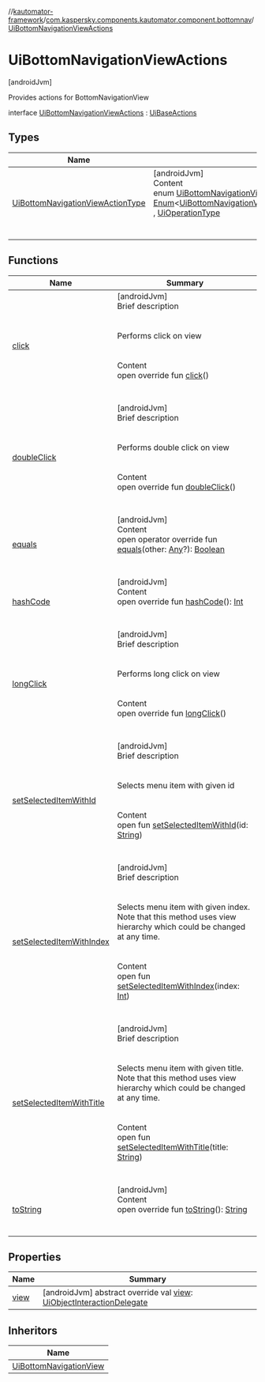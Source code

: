 //[kautomator-framework](../../index.md)/[com.kaspersky.components.kautomator.component.bottomnav](../index.md)/[UiBottomNavigationViewActions](index.md)



# UiBottomNavigationViewActions  
 [androidJvm] 

Provides actions for BottomNavigationView

interface [UiBottomNavigationViewActions](index.md) : [UiBaseActions](../../com.kaspersky.components.kautomator.component.common.actions/-ui-base-actions/index.md)   


## Types  
  
|  Name|  Summary| 
|---|---|
| [UiBottomNavigationViewActionType](-ui-bottom-navigation-view-action-type/index.md)| [androidJvm]  <br>Content  <br>enum [UiBottomNavigationViewActionType](-ui-bottom-navigation-view-action-type/index.md) : [Enum](https://kotlinlang.org/api/latest/jvm/stdlib/kotlin/-enum/index.html)<[UiBottomNavigationViewActions.UiBottomNavigationViewActionType](-ui-bottom-navigation-view-action-type/index.md)> , [UiOperationType](../../com.kaspersky.components.kautomator.intercept.operation/-ui-operation-type/index.md)  <br><br><br>


## Functions  
  
|  Name|  Summary| 
|---|---|
| [click](../../com.kaspersky.components.kautomator.component.common.actions/-ui-base-actions/click.md)| [androidJvm]  <br>Brief description  <br><br><br>Performs click on view<br><br>  <br>Content  <br>open override fun [click](../../com.kaspersky.components.kautomator.component.common.actions/-ui-base-actions/click.md)()  <br><br><br>
| [doubleClick](../../com.kaspersky.components.kautomator.component.common.actions/-ui-base-actions/double-click.md)| [androidJvm]  <br>Brief description  <br><br><br>Performs double click on view<br><br>  <br>Content  <br>open override fun [doubleClick](../../com.kaspersky.components.kautomator.component.common.actions/-ui-base-actions/double-click.md)()  <br><br><br>
| [equals](https://kotlinlang.org/api/latest/jvm/stdlib/kotlin/-any/equals.html)| [androidJvm]  <br>Content  <br>open operator override fun [equals](https://kotlinlang.org/api/latest/jvm/stdlib/kotlin/-any/equals.html)(other: [Any](https://kotlinlang.org/api/latest/jvm/stdlib/kotlin/-any/index.html)?): [Boolean](https://kotlinlang.org/api/latest/jvm/stdlib/kotlin/-boolean/index.html)  <br><br><br>
| [hashCode](https://kotlinlang.org/api/latest/jvm/stdlib/kotlin/-any/hash-code.html)| [androidJvm]  <br>Content  <br>open override fun [hashCode](https://kotlinlang.org/api/latest/jvm/stdlib/kotlin/-any/hash-code.html)(): [Int](https://kotlinlang.org/api/latest/jvm/stdlib/kotlin/-int/index.html)  <br><br><br>
| [longClick](../../com.kaspersky.components.kautomator.component.common.actions/-ui-base-actions/long-click.md)| [androidJvm]  <br>Brief description  <br><br><br>Performs long click on view<br><br>  <br>Content  <br>open override fun [longClick](../../com.kaspersky.components.kautomator.component.common.actions/-ui-base-actions/long-click.md)()  <br><br><br>
| [setSelectedItemWithId](set-selected-item-with-id.md)| [androidJvm]  <br>Brief description  <br><br><br>Selects menu item with given id<br><br>  <br>Content  <br>open fun [setSelectedItemWithId](set-selected-item-with-id.md)(id: [String](https://kotlinlang.org/api/latest/jvm/stdlib/kotlin/-string/index.html))  <br><br><br>
| [setSelectedItemWithIndex](set-selected-item-with-index.md)| [androidJvm]  <br>Brief description  <br><br><br>Selects menu item with given index. Note that this method uses view hierarchy which could be changed at any time.<br><br>  <br>Content  <br>open fun [setSelectedItemWithIndex](set-selected-item-with-index.md)(index: [Int](https://kotlinlang.org/api/latest/jvm/stdlib/kotlin/-int/index.html))  <br><br><br>
| [setSelectedItemWithTitle](set-selected-item-with-title.md)| [androidJvm]  <br>Brief description  <br><br><br>Selects menu item with given title. Note that this method uses view hierarchy which could be changed at any time.<br><br>  <br>Content  <br>open fun [setSelectedItemWithTitle](set-selected-item-with-title.md)(title: [String](https://kotlinlang.org/api/latest/jvm/stdlib/kotlin/-string/index.html))  <br><br><br>
| [toString](https://kotlinlang.org/api/latest/jvm/stdlib/kotlin/-any/to-string.html)| [androidJvm]  <br>Content  <br>open override fun [toString](https://kotlinlang.org/api/latest/jvm/stdlib/kotlin/-any/to-string.html)(): [String](https://kotlinlang.org/api/latest/jvm/stdlib/kotlin/-string/index.html)  <br><br><br>


## Properties  
  
|  Name|  Summary| 
|---|---|
| [view](index.md#com.kaspersky.components.kautomator.component.bottomnav/UiBottomNavigationViewActions/view/#/PointingToDeclaration/)|  [androidJvm] abstract override val [view](index.md#com.kaspersky.components.kautomator.component.bottomnav/UiBottomNavigationViewActions/view/#/PointingToDeclaration/): [UiObjectInteractionDelegate](../../com.kaspersky.components.kautomator.intercept.delegate/-ui-object-interaction-delegate/index.md)   <br>


## Inheritors  
  
|  Name| 
|---|
| [UiBottomNavigationView](../-ui-bottom-navigation-view/index.md)

